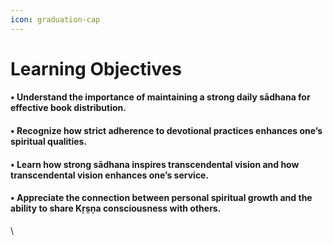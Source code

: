 ```yaml
---
icon: graduation-cap
---
```


# Learning Objectives

#### • Understand the importance of maintaining a strong daily sādhana for effective book distribution.

#### • Recognize how strict adherence to devotional practices enhances one’s spiritual qualities.

#### • Learn how strong sādhana inspires transcendental vision and how transcendental vision enhances one’s service.

#### • Appreciate the connection between personal spiritual growth and the ability to share Kṛṣṇa consciousness with others.

\

